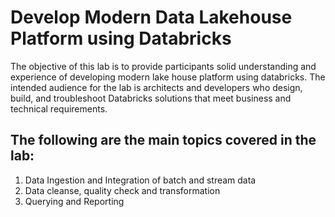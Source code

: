 # Develop Modern Data Lakehouse Platform using Databricks
The objective of this lab is to provide participants solid understanding and experience of developing modern lake house platform using databricks. 
The intended audience for the lab is architects and developers who design, build, and troubleshoot Databricks solutions that meet business and technical requirements.

## The following are the main topics covered in the lab:
1. Data Ingestion and Integration of batch and stream data
2. Data cleanse, quality check and transformation 
3. Querying and Reporting
